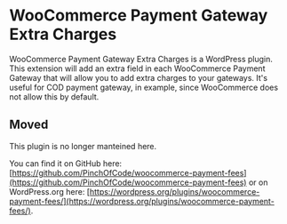 # WooCommerce Payment Gateway Extra Charges

WooCommerce Payment Gateway Extra Charges is a WordPress plugin.
This extension will add an extra field in each WooCommerce Payment Gateway that will allow you to add extra charges to your gateways. It's useful for COD payment gateway, in example, since WooCommerce does not allow this by default.

## Moved

This plugin is no longer manteined here.

You can find it on GitHub here: [https://github.com/PinchOfCode/woocommerce-payment-fees](https://github.com/PinchOfCode/woocommerce-payment-fees) or on WordPress.org here: [https://wordpress.org/plugins/woocommerce-payment-fees/](https://wordpress.org/plugins/woocommerce-payment-fees/).